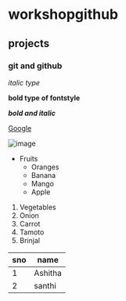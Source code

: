 # workshopgithub
## projects
### git and github
*italic type*

**bold type of fontstyle**

***bold and italic***

[Google](https://www.bing.com/search?q=gmail+login&cvid=a1ac581f84e0462e9c1bff35d4e4d702&aqs=edge.0.69i59j69i57j0l5j69i61l2.2899j0j1&pglt=43&FORM=ANNTA1&PC=U531)

![image](https://th.bing.com/th/id/R.e3512d45c9de4ebbf412c5c806c0937a?rik=eFMah87PJoziZA&riu=http%3a%2f%2fwww.wallpapers13.com%2fwp-content%2fuploads%2f2016%2f01%2fAutumn-paradise-nature-foreset-waterfalls-HD-Wallpaper-1920x1080.jpg&ehk=wDr02%2f6XbJrrnMa7Ru%2b0V8DnsP2QgPmiuVwGt2xGgRc%3d&risl=&pid=ImgRaw&r=0)

* Fruits
  * Oranges
  * Banana
  * Mango
  * Apple

1. Vegetables
  2. Onion
  3. Carrot
  4. Tamoto
  5. Brinjal

sno|name
----|----
1|Ashitha
2|santhi
